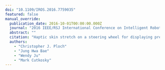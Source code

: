```yaml
---
doi: "10.1109/IROS.2016.7759035"
featured: false
manual_override:
  publication_date: 2016-10-01T00:00:00.000Z
  journal: "2016 IEEE/RSJ International Conference on Intelligent Robots and Systems (IROS)"
  abstract: ""
  citation: "Haptic skin stretch on a steering wheel for displaying preview information in autonomous cars (2016)"
  authors:
    - "Christopher J. Ploch"
    - "Jung Hwa Bae"
    - "Wendy Ju"
    - "Mark Cutkosky"
---
```


<!-- You can add additional content about this publication here if needed -->
